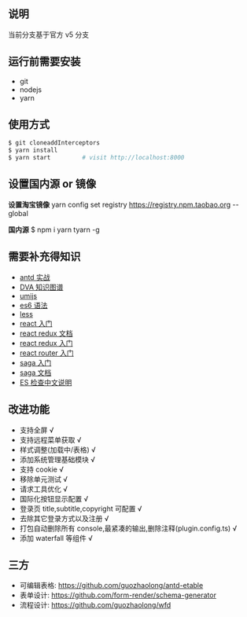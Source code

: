 ## 说明
当前分支基于官方 v5 分支

## 运行前需要安装

- git
- nodejs
- yarn

## 使用方式

```bash
$ git cloneaddInterceptors
$ yarn install
$ yarn start         # visit http://localhost:8000
```

## 设置国内源 or 镜像

**设置淘宝镜像** yarn config set registry https://registry.npm.taobao.org --global

**国内源** \$ npm i yarn tyarn -g

## 需要补充得知识

- [antd 实战](https://www.yuque.com/ant-design/course)
- [DVA 知识图谱](https://github.com/dvajs/dva-knowledgemap)
- [umijs](https://umijs.org/)
- [es6 语法](http://es6.ruanyifeng.com)
- [less](https://www.w3cschool.cn/less/operations.html)
- [react 入门](http://www.ruanyifeng.com/blog/2015/03/react.html)
- [react redux 文档](http://cn.redux.js.org/index.html)
- [react redux 入门](http://www.ruanyifeng.com/blog/2016/09/redux_tutorial_part_one_basic_usages.html)
- [react router 入门](http://www.ruanyifeng.com/blog/2016/05/react_router.html?utm_source=tool.lu)
- [saga 入门](https://www.jianshu.com/p/89ed2a01a3db)
- [saga 文档](https://redux-saga-in-chinese.js.org/index.html)
- [ES 检查中文说明](https://cloud.tencent.com/developer/section/1135734)
  </div>

## 改进功能

- 支持全屏 √
- 支持远程菜单获取 √
- 样式调整(加载中/表格) √
- 添加系统管理基础模块 √
- 支持 cookie √
- 移除单元测试 √
- 请求工具优化 √
- 国际化按钮显示配置 √
- 登录页 title,subtitle,copyright 可配置 √
- 去除其它登录方式以及注册 √
- 打包自动删除所有 console,最紧凑的输出,删除注释(plugin.config.ts) √
- 添加 waterfall 等组件 √


## 三方

- 可编辑表格: https://github.com/guozhaolong/antd-etable
- 表单设计: https://github.com/form-render/schema-generator
- 流程设计: https://github.com/guozhaolong/wfd
